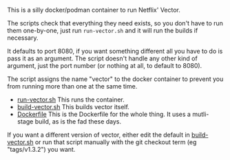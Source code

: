 This is a silly docker/podman container to run Netflix' Vector.

The scripts check that everything they need exists, so you don't have to run them one-by-one, just run `run-vector.sh` and it will run the builds if necessary.

It defaults to port 8080, if you want something different all you have to do is pass it as an argument. The script doesn't handle any other kind of argument, just the port number (or nothing at all, to default to 8080).

The script assigns the name "vector" to the docker container to prevent you from running more than one at the same time.

- [run-vector.sh](vector-docker/run-vector.sh)
  This runs the container.
- [build-vector.sh](vector-docker/build-vector.sh)
  This builds vector itself.
- [Dockerfile](vector-docker/Dockerfile)
  This is the Dockerfile for the whole thing. It uses a mutli-stage build, as is the fad these days.

If you want a different version of vector, either edit the default in [build-vector.sh](vector-docker/build-vector.sh) or run that script manually with the git checkout term (eg "tags/v1.3.2") you want.
